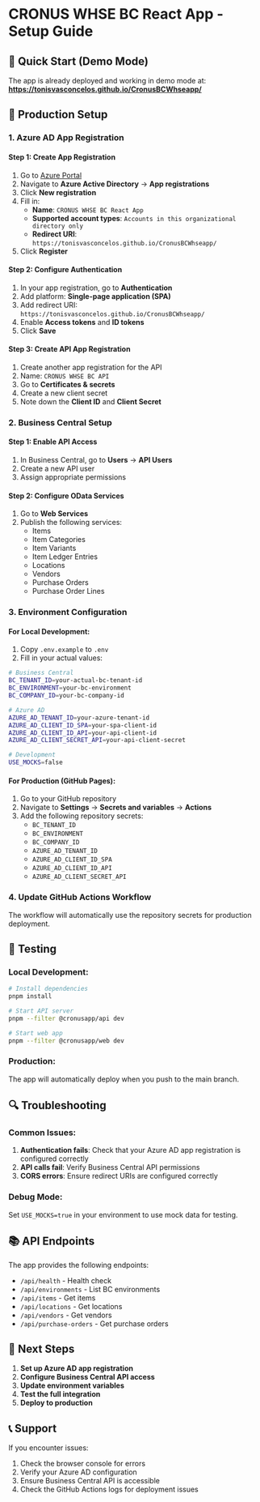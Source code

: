 # CRONUS WHSE BC React App - Setup Guide

## 🚀 Quick Start (Demo Mode)

The app is already deployed and working in demo mode at:
**https://tonisvasconcelos.github.io/CronusBCWhseapp/**

## 🔧 Production Setup

### 1. Azure AD App Registration

#### Step 1: Create App Registration

1. Go to [Azure Portal](https://portal.azure.com)
2. Navigate to **Azure Active Directory** → **App registrations**
3. Click **New registration**
4. Fill in:
   - **Name**: `CRONUS WHSE BC React App`
   - **Supported account types**: `Accounts in this organizational directory only`
   - **Redirect URI**: `https://tonisvasconcelos.github.io/CronusBCWhseapp/`
5. Click **Register**

#### Step 2: Configure Authentication

1. In your app registration, go to **Authentication**
2. Add platform: **Single-page application (SPA)**
3. Add redirect URI: `https://tonisvasconcelos.github.io/CronusBCWhseapp/`
4. Enable **Access tokens** and **ID tokens**
5. Click **Save**

#### Step 3: Create API App Registration

1. Create another app registration for the API
2. Name: `CRONUS WHSE BC API`
3. Go to **Certificates & secrets**
4. Create a new client secret
5. Note down the **Client ID** and **Client Secret**

### 2. Business Central Setup

#### Step 1: Enable API Access

1. In Business Central, go to **Users** → **API Users**
2. Create a new API user
3. Assign appropriate permissions

#### Step 2: Configure OData Services

1. Go to **Web Services**
2. Publish the following services:
   - Items
   - Item Categories
   - Item Variants
   - Item Ledger Entries
   - Locations
   - Vendors
   - Purchase Orders
   - Purchase Order Lines

### 3. Environment Configuration

#### For Local Development:

1. Copy `.env.example` to `.env`
2. Fill in your actual values:

```bash
# Business Central
BC_TENANT_ID=your-actual-bc-tenant-id
BC_ENVIRONMENT=your-bc-environment
BC_COMPANY_ID=your-bc-company-id

# Azure AD
AZURE_AD_TENANT_ID=your-azure-tenant-id
AZURE_AD_CLIENT_ID_SPA=your-spa-client-id
AZURE_AD_CLIENT_ID_API=your-api-client-id
AZURE_AD_CLIENT_SECRET_API=your-api-client-secret

# Development
USE_MOCKS=false
```

#### For Production (GitHub Pages):

1. Go to your GitHub repository
2. Navigate to **Settings** → **Secrets and variables** → **Actions**
3. Add the following repository secrets:
   - `BC_TENANT_ID`
   - `BC_ENVIRONMENT`
   - `BC_COMPANY_ID`
   - `AZURE_AD_TENANT_ID`
   - `AZURE_AD_CLIENT_ID_SPA`
   - `AZURE_AD_CLIENT_ID_API`
   - `AZURE_AD_CLIENT_SECRET_API`

### 4. Update GitHub Actions Workflow

The workflow will automatically use the repository secrets for production deployment.

## 🧪 Testing

### Local Development:

```bash
# Install dependencies
pnpm install

# Start API server
pnpm --filter @cronusapp/api dev

# Start web app
pnpm --filter @cronusapp/web dev
```

### Production:

The app will automatically deploy when you push to the main branch.

## 🔍 Troubleshooting

### Common Issues:

1. **Authentication fails**: Check that your Azure AD app registration is configured correctly
2. **API calls fail**: Verify Business Central API permissions
3. **CORS errors**: Ensure redirect URIs are configured correctly

### Debug Mode:

Set `USE_MOCKS=true` in your environment to use mock data for testing.

## 📚 API Endpoints

The app provides the following endpoints:

- `/api/health` - Health check
- `/api/environments` - List BC environments
- `/api/items` - Get items
- `/api/locations` - Get locations
- `/api/vendors` - Get vendors
- `/api/purchase-orders` - Get purchase orders

## 🎯 Next Steps

1. **Set up Azure AD app registration**
2. **Configure Business Central API access**
3. **Update environment variables**
4. **Test the full integration**
5. **Deploy to production**

## 📞 Support

If you encounter issues:

1. Check the browser console for errors
2. Verify your Azure AD configuration
3. Ensure Business Central API is accessible
4. Check the GitHub Actions logs for deployment issues
